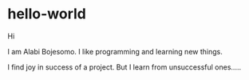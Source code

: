 # hello-world
Hi 

I am Alabi Bojesomo. I like programming and learning new things. 

I find joy in success of a project. But I learn from unsuccessful ones.....

